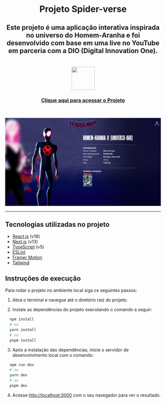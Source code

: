 <div align="center">
  
# Projeto Spider-verse

## Este projeto é uma aplicação interativa inspirada no universo do Homem-Aranha e foi desenvolvido com base em uma live no YouTube em parceria com a DIO (Digital Innovation One).

# <img src="https://media.giphy.com/media/9TFBxN300KpCUI6sBD/giphy.gif" align="center" height="75" width="75"> 
### [Clique aqui para acessar o Projeto](https://spiderverse-theta.vercel.app/)

<br>

![Cover](./public/cover.png)

<div align="left">
  
***
## Tecnologias utilizadas no projeto

- [React.js](https://reactjs.org) (v18)
- [Next.js](https://nextjs.org) (v13)
- [TypeScript](https://www.typescriptlang.org) (v5)
- [ESLint](https://eslint.org)
- [Framer Motion](https://www.framer.com/api/motion)
- [Tailwind](https://tailwindcss.com/)

## Instruções de execução

Para rodar o projeto no ambiente local siga os seguintes passos:

1. Abra o terminal e navegue até o diretório raiz do projeto.

2. Instale as dependências do projeto executando o comando a seguir:

```bash
  npm install
  # ou
  yarn install
  # ou
  pnpm install
```

3. Após a instalação das dependências, inicie o servidor de desenvolvimento local com o comando:

```bash
  npm run dev
  # ou
  yarn dev
  # ou
  pnpm dev
```

4. Acesse [http://localhost:3000](http://localhost:3000) com o seu navegador para ver o resultado.
